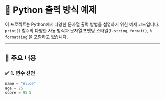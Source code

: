 # 📘 Python 출력 방식 예제

이 프로젝트는 Python에서 다양한 문자열 출력 방법을 설명하기 위한 예제 코드입니다. `print()` 함수의 다양한 사용 방식과 문자열 포맷팅 스타일(`f-string`, `format()`, `% formatting`)을 포함하고 있습니다.

---

## 📝 주요 내용

### ✅ 1. 변수 선언
```python
name = "Alice"
age = 25
score = 95.5
